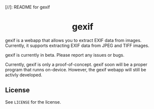 [//]: README for gexif

<center><h1>gexif</h1></center>
gexif is a webapp that allows you to extract EXIF data from images.
Currently, it supports extracting EXIF data from JPEG and TIFF images.

gexif is currently in beta. Please report any issues or bugs.

Currently, gexif is only a proof-of-concept. gexif soon will be a proper program that runns on-device. However, the gexif webapp will still be activly developed.

## License
See `LICENSE` for the license.